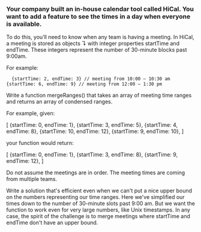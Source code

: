 ### Your company built an in-house calendar tool called HiCal. You want to add a feature to see the times in a day when everyone is available.
To do this, you’ll need to know when any team is having a meeting. In HiCal, a meeting is stored as objects ↴ with integer properties startTime and endTime. These integers represent the number of 30-minute blocks past 9:00am.

For example:
```
  {startTime: 2, endTime: 3} // meeting from 10:00 – 10:30 am
{startTime: 6, endTime: 9} // meeting from 12:00 – 1:30 pm
```
Write a function mergeRanges() that takes an array of meeting time ranges and returns an array of condensed ranges.

For example, given:

  [
    {startTime: 0,  endTime: 1},
    {startTime: 3,  endTime: 5},
    {startTime: 4,  endTime: 8},
    {startTime: 10, endTime: 12},
    {startTime: 9,  endTime: 10},
]

your function would return:

  [
    {startTime: 0, endTime: 1},
    {startTime: 3, endTime: 8},
    {startTime: 9, endTime: 12},
]

Do not assume the meetings are in order. The meeting times are coming from multiple teams.

Write a solution that's efficient even when we can't put a nice upper bound on the numbers representing our time ranges. Here we've simplified our times down to the number of 30-minute slots past 9:00 am. But we want the function to work even for very large numbers, like Unix timestamps. In any case, the spirit of the challenge is to merge meetings where startTime and endTime don't have an upper bound.
